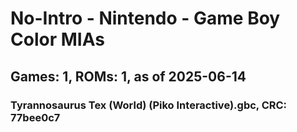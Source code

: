 # No-Intro - Nintendo - Game Boy Color MIAs
## Games: 1, ROMs: 1, as of 2025-06-14

### Tyrannosaurus Tex (World) (Piko Interactive).gbc, CRC: 77bee0c7
